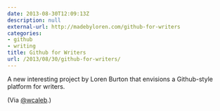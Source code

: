 ```yaml
---
date: 2013-08-30T12:09:13Z
description: null
external-url: http://madebyloren.com/github-for-writers
categories:
- github
- writing
title: Github for Writers
url: /2013/08/30/github-for-writers/
---
```


A new interesting project by Loren Burton that envisions a Github-style platform for writers.

(Via [@wcaleb](twitter.com/wcaleb).)
